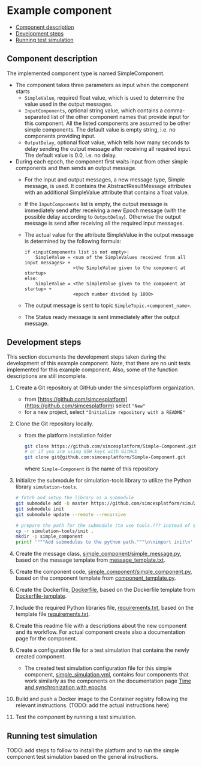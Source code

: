 # Example component

<!-- no toc -->
- [Component description](#component-description)
- [Development steps](#development-steps)
- [Running test simulation](#running-test-simulation)

## Component description

The implemented component type is named SimpleComponent.

- The component takes three parameters as input when the component starts
    - `SimpleValue`, required float value, which is used to determine the value used in the output messages.
    - `InputComponents`, optional string value, which contains a comma-separated list of the other component names that provide input for this component. All the listed components are assumed to be other simple components. The default value is empty string, i.e. no components providing input.
    - `OutputDelay`, optional float value, which tells how many seconds to delay sending the output message after receiving all required input. The default value is 0.0, i.e. no delay.
- During each epoch, the component first waits input from other simple components and then sends an output message.
    - For the input and output messages, a new message type, Simple message, is used. It contains the AbstractResultMessage attributes with an additional SimpleValue attribute that contains a float value.
    - If the `InputComponents` list is empty, the output message is immediately send after receiving a new Epoch message (with the possible delay according to `OutputDelay`). Otherwise the output message is send after receiving all the required input messages.
    - The actual value for the attribute SimpleValue in the output message is determined by the following formula:

        ```text
        if <inputComponents list is not empty>:
            SimpleValue = <sum of the SimpleValues received from all input messages> +
                          <the SimpleValue given to the component at startup>
        else:
            SimpleValue = <the SimpleValue given to the component at startup> +
                          <epoch number divided by 1000>
       ```

    - The output message is sent to topic `SimpleTopic.<component_name>`.
    - The Status ready message is sent immediately after the output message.

## Development steps

This section documents the development steps taken during the development of this example component.
Note, that there are no unit tests implemented for this example component. Also, some of the function descriptions are still incomplete.

1. Create a Git repository at GitHub under the simcesplatform organization.
    - from [https://github.com/simcesplatform](https://github.com/simcesplatform) select `"New"`
    - for a new project, select `"Initialize repository with a README"`
2. Clone the Git repository locally.
    - from the platform installation folder

        ```bash
        git clone https://github.com/simcesplatform/Simple-Component.git
        # or if you are using SSH keys with GitHub
        git clone git@github.com:simcesplatform/Simple-Component.git
        ```

        where `Simple-Component` is the name of this repository

3. Initialize the submodule for simulation-tools library to utilize the Python library `simulation-tools`.

    ```bash
    # fetch and setup the library as a submodule
    git submodule add -b master https://github.com/simcesplatform/simulation-tools.git
    git submodule init
    git submodule update --remote --recursive

    # prepare the path for the submodule (to use tools.??? instead of simulation_tools.tools.???)
    cp -r simulation-tools/init .
    mkdir -p simple_component
    printf '"""Add submodules to the python path."""\n\nimport init\n' > simple_component/__init__.py
    ```

4. Create the message class, [simple_component/simple_message.py](simple_component/simple_message.py), based on the message template from [message_template.txt](https://github.com/simcesplatform/simulation-tools/blob/master/message_template.txt).
5. Create the component code, [simple_component/simple_component.py](simple_component/simple_component.py), based on the component template from [component_template.py](https://github.com/simcesplatform/simulation-tools/blob/master/examples/component_template.py).
6. Create the Dockerfile, [Dockerfile](Dockerfile), based on the Dockerfile template from [Dockerfile-template](https://github.com/simcesplatform/platform-manager/blob/master/instructions/Dockerfile-template).
7. Include the required Python libraries file, [requirements.txt](requirements.txt), based on the template file [requirements.txt](https://github.com/simcesplatform/platform-manager/blob/master/instructions/requirements.txt).
8. Create this readme file with a descriptions about the new component and its workflow. For actual component create also a documentation page for the component.
9. Create a configuration file for a test simulation that contains the newly created component.
    - The created test simulation configuration file for this simple component, [simple_simulation.yml](simple_simulation.yml), contains four components that work similarly as the components on the documentation page [Time and synchronization with epochs](https://simcesplatform.github.io/core_time/)
10. Build and push a Docker image to the Container registry following the relevant instructions. (TODO: add the actual instructions here)
11. Test the component by running a test simulation.

## Running test simulation

TODO: add steps to follow to install the platform and to run the simple component test simulation based on the general instructions.
<!--
Follow the instruction steps from [https://wiki.eduuni.fi/display/tuniSimCES/Running+a+simulation#Runningasimulation-Preparationsforanewsimulation](https://wiki.eduuni.fi/display/tuniSimCES/Running+a+simulation#Runningasimulation-Preparationsforanewsimulation).

1. Install the simple component code

    ```bash
    git -c http.sslVerify=false clone --recursive https://git.ain.rd.tut.fi/procemplus/simple-component.git
    ```

2. Add the simple component to the `docker-compose-domain-build.yml` file in the `platform-manager/build/domain` folder. The context path is given here as a relative path from the `platform_manager/build/domain` folder.

    ```yaml
    simple-component:
        image: simple-component:0.1
        build:
            context: ../../../simple-component
            dockerfile: Dockerfile
    ```

3. Build the Docker images for the domain components including the newly added simple component by using the following command from the `platform-manager` folder.

    ```bash
    source platform_domain_setup.sh
    ```

4. Add `SimpleComponent` section to the `supported_components_domain.json`file in the `platform-manager`folder.

    ```json
    "SimpleComponent":
    {
        "Type": "dynamic",
        "Description": "Simple component",
        "DockerImage": "simple-component:0.1",
        "Attributes":
        {
            "SimpleValue":
            {
                "Environment": "SIMPLE_VALUE",
                "Optional": false
            },
            "InputComponents":
            {
                "Environment": "INPUT_COMPONENTS",
                "Optional": true,
                "Default": ""
            },
            "OutputDelay":
            {
                "Environment": "OUTPUT_DELAY",
                "Optional": true,
                "Default": 0.0
            }
        }
    }
    ```

5. Update Platform manager Docker image to include the new component type  by using the following command from the `platform-manager` folder.

    ```bash
    source platform_core_setup.sh
    ```

6. Copy the simulation configuration file to the `platform-component` folder by using the following command from the `platform-manager` folder.

    ```bash
    cp ../simple-component/simple_simulation.yml .
    ```

7. Run the test simulation by using the following commands from the `platform-manager` folder.

    ```bash
    source start_simulation.sh simple_simulation.yml
    ```
-->
